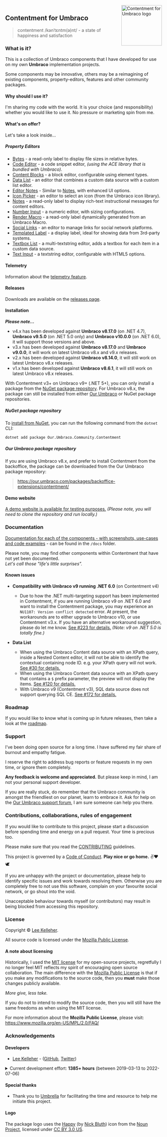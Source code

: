 <img src="../docs/assets/img/logo.png" alt="Contentment for Umbraco logo" title="A state of Umbraco happiness." height="130" align="right">

## Contentment for Umbraco

> contentment /kənˈtɛntm(ə)nt/ - a state of happiness and satisfaction

### What is it?

This is a collection of Umbraco components that I have developed for use on my own **Umbraco** implementation projects.

Some components may be innovative, others may be a reimagining of existing components, property-editors, features and other community packages.


#### Why should I use it?

I'm sharing my code with the world. It is your choice (and responsibility) whether you would like to use it.
No pressure or marketing spin from me.


#### What's on offer?

Let's take a look inside...

##### Property Editors

- [Bytes](../docs/editors/bytes.md) - a read-only label to display file sizes in relative bytes.
- [Code Editor](../docs/editors/code-editor.md) - a code snippet editor, _(using the ACE library that is bundled with Umbraco)._
- [Content Blocks](../docs/editors/content-blocks.md) - a block editor, configurable using element types.
- [Data List](../docs/editors/data-list.md) - an editor that combines a custom data source with a custom list editor.
- [Editor Notes](../docs/editors/editor-notes.md) - Similar to [Notes](../docs/editors/notes.md), with enhanced UI options.
- [Icon Picker](../docs/editors/icon-picker.md) - an editor to select an icon (from the Umbraco icon library).
- [Notes](../docs/editors/notes.md) - a read-only label to display rich-text instructional messages for content editors.
- [Number Input](../docs/editors/number-input.md) - a numeric editor, with sizing configurations.
- [Render Macro](../docs/editors/render-macro.md) - a read-only label dynamically generated from an Umbraco Macro.
- [Social Links](../docs/editors/social-links.md) - an editor to manage links for social network platforms.
- [Templated Label](../docs/editors/templated-label.md) - a display label, ideal for showing data from 3rd-party systems.
- [Textbox List](../docs/editors/textbox-list.md) - a multi-textstring editor, adds a textbox for each item in a custom data source.
- [Text Input](../docs/editors/text-input.md) - a textstring editor, configurable with HTML5 options.

#### Telemetry

Information about the [telemetry feature](../docs/telemetry.md).

#### Releases

Downloads are available on the [releases page](https://github.com/leekelleher/umbraco-contentment/releases).

#### Installation

_**Please note...**_

- v4.x has been developed against **Umbraco v8.17.0** (on .NET 4.7), **Umbraco v9.5.0** (on .NET 5.0 only) and **Umbraco v10.0.0** (on .NET 6.0), it will support those versions and above.
- v3.x has been developed against **Umbraco v8.17.0** and **Umbraco v9.0.0**, it will work on latest Umbraco v8.x and v9.x releases.
- v2.x has been developed against **Umbraco v8.14.0**, it will still work on latest Umbraco v8.x releases.
- v1.x has been developed against **Umbraco v8.6.1**, it will still work on latest Umbraco v8.x releases.

With Contentment v3+ on Umbraco v9+ (.NET 5+), you can only install a package from the [NuGet package repository](https://www.nuget.org/packages/Our.Umbraco.Community.Contentment). For Umbraco v8.x, the package can still be installed from either [Our Umbraco](https://our.umbraco.com/packages/backoffice-extensions/contentment/) or NuGet package repositories.

##### NuGet package repository

To [install from NuGet](https://www.nuget.org/packages/Our.Umbraco.Community.Contentment), you can run the following command from the `dotnet` CLI:

    dotnet add package Our.Umbraco.Community.Contentment

##### Our Umbraco package repository

If you are using Umbraco v8.x, and prefer to install Contentment from the backoffice, the package can be downloaded from the Our Umbraco package repository:

> <https://our.umbraco.com/packages/backoffice-extensions/contentment/>


#### Demo website

[A demo website is available for testing purposes.](../src/Umbraco.Cms.10.0.0/README.md) _(Please note, you will need to clone the repository and run locally.)_


### Documentation

[Documentation for each of the components - with screenshots, use-cases and code examples](../docs/) - can be found in the `/docs` folder.

Please note, you may find other components within Contentment that have not yet been documented.<br>
_Let's call those "life's little surprises"._


#### Known issues

- **Compatibility with Umbraco v9 running .NET 6.0** (on Contentment v4)
  - Due to how the .NET multi-targeting support has been implemented in Contentment, if you are running Umbraco v9 on .NET 6.0 and want to install the Contentment package, you may experience an `NU1107: Version conflict detected` error. At present, the workarounds are to either upgrade to Umbraco v10, or use Contentment v3.x. If you have an alternative workaround suggestion, please do let me know. [See #223 for details.](https://github.com/leekelleher/umbraco-contentment/issues/223) _(Note: v9 on .NET 5.0 is totally fine.)_

- **Data List**
  - When using the Umbraco Content data source with an XPath query, inside a Nested Content editor, it will not be able to identify the contextual containing node ID. e.g. your XPath query will not work. [See #30 for details.](https://github.com/leekelleher/umbraco-contentment/issues/30)
  - When using the Umbraco Content data source with an XPath query that contains a `$` prefix parameter, the preview will not display the items. [See #120 for details.](https://github.com/leekelleher/umbraco-contentment/issues/120)
  - With Umbraco v9 (Contentment v3), SQL data source does not support querying SQL CE. [See #172 for details.](https://github.com/leekelleher/umbraco-contentment/issues/172)


### Roadmap

If you would like to know what is coming up in future releases, then take a look at the [roadmap](ROADMAP.md).


### Support

I've been doing open source for a long time. I have suffered my fair share of burnout and empathy fatigue.

I reserve the right to address bug reports or feature requests in my own time, or ignore them completely.

**Any feedback is welcome and appreciated.** But please keep in mind, I am not your personal support developer.

If you are really stuck, do remember that the Umbraco community is amongst the friendliest on our planet, learn to embrace it. 
Ask for help on the [Our Umbraco support forum](https://our.umbraco.com/), I am sure someone can help you there.


### Contributions, collaborations, rules of engagement

If you would like to contribute to this project, please start a discussion before spending time and energy on a pull request. Your time is precious too.

Please make sure that you read the [CONTRIBUTING](CONTRIBUTING.md) guidelines.

This project is governed by a [Code of Conduct](CODE_OF_CONDUCT.md). **Play nice or go home.** :v::heart::dove:

If you are unhappy with the project or documentation, please help to identify specific issues and work towards resolving them.
Otherwise you are completely free to not use this software, complain on your favourite social network, or go shout into the void.

Unacceptable behaviour towards myself (or contributors) may result in being blocked from accessing this repository.


### License

Copyright &copy; [Lee Kelleher](https://leekelleher.com).

All source code is licensed under the [Mozilla Public License](../LICENSE).

#### A note about licensing

Historically, I used the [MIT license](https://opensource.org/licenses/MIT) for my open-source projects, regretfully I no longer feel MIT reflects my spirit of encouraging open source collaboration.
The main difference with the [Mozilla Public License](https://opensource.org/licenses/MPL-2.0) is that if you make any modifications to the source code, then you **must** make those changes publicly available.

_More give, less take._

If you do not to intend to modify the source code, then you will still have the same freedoms as when using the MIT license.

For more information about the **Mozilla Public License**, please visit: <https://www.mozilla.org/en-US/MPL/2.0/FAQ/>


### Acknowledgements

#### Developers

- [Lee Kelleher](https://leekelleher.com) - ([GitHub](https://github.com/leekelleher), [Twitter](https://twitter.com/leekelleher))

<details>
<summary>Current development effort: <b>1385+ hours</b> (between 2019-03-13 to 2022-07-06)</summary>

_To give you an idea of how much human developer time/effort has been put into making this package._

</details>


#### Special thanks

- Thank you to [Umbrella](https://umbrellainc.co.uk) for facilitating the time and resource to help me initiate this project.


#### Logo

The package logo uses the [Happy](https://thenounproject.com/term/happy/375493/) (by [Nick Bluth](https://thenounproject.com/nickbluth/)) icon from the [Noun Project](https://thenounproject.com), licensed under [CC BY 3.0 US](https://creativecommons.org/licenses/by/3.0/us/).
